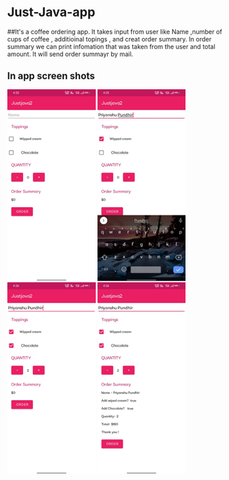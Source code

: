 # Just-Java-app
##It's a coffee ordering app. It takes input from user like Name ,number of cups of coffee , additioinal topings , and creat order summary.
In order summary we can print infomation that was taken from the user and total amount. It will send order summayr by mail. 
## In app screen shots
<img width="40%" src="https://github.com/PriyanshuPundhir/Just-Java-app/blob/master/Just%20java%20screen%20shots/4.jpeg" />
<img width="40%" src="https://github.com/PriyanshuPundhir/Just-Java-app/blob/master/Just%20java%20screen%20shots/3.jpeg" />
<img width="40%" src="https://github.com/PriyanshuPundhir/Just-Java-app/blob/master/Just%20java%20screen%20shots/2.jpeg" />
<img width="40%" src="https://github.com/PriyanshuPundhir/Just-Java-app/blob/master/Just%20java%20screen%20shots/1.jpeg" />
